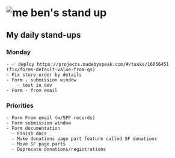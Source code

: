 # ![me](https://avatars2.githubusercontent.com/u/5232044?s=50&v=4) ben's stand up

## My daily stand-ups
    
### Monday

    - ✅ deploy https://projects.madebyspeak.com/#/tasks/16056451 (fix/forms-default-value-from-qs)
    - Fix store order by details
    - Form - submission window
        - test in dev
    - Form - from email
    

### Priorities 

    - Form From email (w/SPF records)
    - Form submission window
    - Form documentation
      - Finish docs
      - Make donations page part feature called SF donations
      - Move SF page parts
      - Deprecate donations/registrations
      
